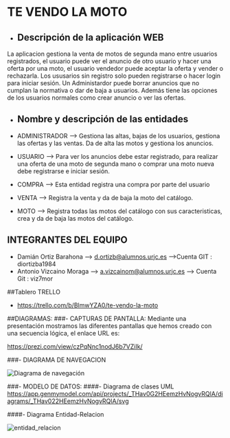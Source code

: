 # TE VENDO LA MOTO
- ## Descripción de la aplicación WEB
La aplicacion gestiona la venta de motos de segunda mano entre usuarios registrados, el usuario puede ver el anuncio de otro usuario y hacer una oferta por una moto, el usuario vendedor puede aceptar la oferta y vender o rechazarla.
Los ususarios sin registro solo pueden registrarse o hacer login para iniciar sesión.
Un Administardor puede borrar anuncios que no cumplan la normativa o dar de baja a usuarios. Además tiene las opciones de los usuarios normales como crear anuncio o ver las ofertas.

- ## Nombre y descripción de las entidades 

- ADMINISTRADOR --> Gestiona las altas, bajas de los usuarios, gestiona las ofertas y las ventas. Da de alta las motos y gestiona los anuncios.

- USUARIO --> Para ver los anuncios debe estar registrado, para realizar una oferta de una moto de segunda mano o comprar una moto nueva debe registrarse e iniciar sesión.

- COMPRA --> Esta entidad registra una compra por parte del usuario

- VENTA --> Registra la venta y da de baja la moto del catálogo.

- MOTO --> Registra todas las motos del catálogo con sus caracteristicas, crea y da de baja las motos del catálogo. 



## INTEGRANTES DEL EQUIPO

- Damián Ortiz Barahona --> d.ortizb@alumnos.urjc.es 
-->Cuenta GIT : diortizba1984
- Antonio Vizcaino Moraga --> a.vizcainom@alumnos.urjc.es --> Cuenta Git : viz7mor

##Tablero TRELLO
- https://trello.com/b/BlmwYZA0/te-vendo-la-moto

##DIAGRAMAS: 
###- CAPTURAS DE PANTALLA:
Mediante una presentación mostramos las diferentes pantallas que hemos creado con una secuencia lógica, el enlace URL es:

https://prezi.com/view/czPqNnc1nodJ6b7VZiIk/

###- DIAGRAMA DE NAVEGACION

![Diagrama de navegación](file:///C:/Users/Damian/Pictures/diagrama_navegacion.JPG)

###- MODELO DE DATOS:
####- Diagrama de clases UML
https://app.genmymodel.com/api/projects/_THav0G2HEemzHvNogvRQlA/diagrams/_THav022HEemzHvNogvRQlA/svg

####- Diagrama Entidad-Relacion

![entidad_relacion](file:///C:/Users/Damian/Pictures/ERD.TVM.jpg)





